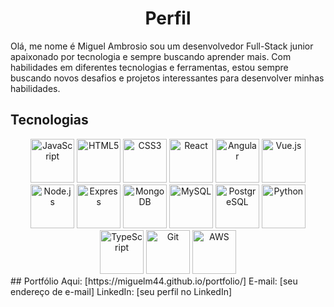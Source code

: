<h1 align="center"> Perfil </h1>

Olá, me nome é Miguel Ambrosio sou um desenvolvedor Full-Stack junior apaixonado por tecnologia e sempre buscando aprender mais. Com habilidades em diferentes tecnologias e ferramentas, estou sempre buscando novos desafios e projetos interessantes para desenvolver minhas habilidades.
## Tecnologias
<div align="center">
  <img src="javascript.png" alt="JavaScript" width="70px" height="70px"/>
  <img src="html5.png" alt="HTML5" width="70px" height="70px"/>
  <img src="css3.png" alt="CSS3" width="70px" height="70px"/>
  <img src="react.png" alt="React" width="70px" height="70px"/>
  <img src="angular.png" alt="Angular" width="70px" height="70px"/>
  <img src="vue.png" alt="Vue.js" width="70px" height="70px"/>
  <img src="nodejs.png" alt="Node.js" width="70px" height="70px"/>
  <img src="express.png" alt="Express" width="70px" height="70px"/>
  <img src="mongodb.png" alt="MongoDB" width="70px" height="70px"/>
  <img src="mysql.png" alt="MySQL" width="70px" height="70px"/>
  <img src="postgresql.png" alt="PostgreSQL" width="70px" height="70px"/>
  <img src="python.png" alt="Python" width="70px" height="70px"/>
  <img src="typescript.png" alt="TypeScript" width="70px" height="70px"/>
  <img src="git.png" alt="Git" width="70px" height="70px"/>
  <img src="aws.png" alt="AWS" width="70px" height="70px"/>
</div>
## Portfólio
   Aqui: [https://miguelm44.github.io/portfolio/]
    E-mail: [seu endereço de e-mail]
    LinkedIn: [seu perfil no LinkedIn]
